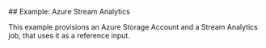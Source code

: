 ## Example: Azure Stream Analytics

This example provisions an Azure Storage Account and a Stream Analytics job, that uses it as a reference input.
